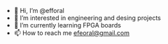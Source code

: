- 👋 Hi, I’m @efforal
- 👀 I’m interested in engineering and desing projects
- 🌱 I’m currently learning FPGA boards
- 📫 How to reach me efeoral@gmail.com

<!---
efforal/efforal is a ✨ special ✨ repository because its `README.md` (this file) appears on your GitHub profile.
You can click the Preview link to take a look at your changes.
--->
